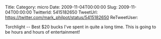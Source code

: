 Title: 
Category: micro
Date: 2009-11-04T00:00:00
Slug: 2009-11-04T00:00:00
TwitterId: 5415182650
TweetUrl: https://twitter.com/mark_philpot/status/5415182650
ReTweetUser: 

Torchlight -- Best $20 bucks I've spent in quite a long time. This is going to be hours and hours of entertainment!